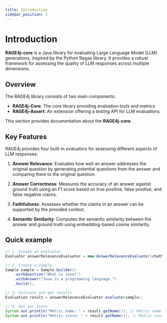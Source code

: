 ```yaml
---
title: Introduction
sidebar_position: 1
---
```


# Introduction

**RAGE4j-core** is a Java library for evaluating Large Language Model (LLM) generations, inspired by the Python Ragas library. It provides a robust framework for assessing the quality of LLM responses across multiple dimensions.

## Overview

The RAGE4j library consists of two main components:
- **RAGE4j-Core**: The core library providing evaluation tools and metrics
- **RAGE4j-Assert**: An extension offering a testing API for LLM evaluations

This section provides documentation about the **RAGE4j-core**.

## Key Features

RAGE4j provides four built-in evaluators for assessing different aspects of LLM responses:

1. **Answer Relevance**: Evaluates how well an answer addresses the original question by generating potential questions from the answer and comparing them to the original question.

2. **Answer Correctness**: Measures the accuracy of an answer against ground truth using an F1 score based on true positive, false positive, and false negative claims.

3. **Faithfulness**: Assesses whether the claims in an answer can be supported by the provided context.

4. **Semantic Similarity**: Computes the semantic similarity between the answer and ground truth using embedding-based cosine similarity.

## Quick example 

```java
// 1. Create an evaluator
Evaluator answerRelevanceEvaluator = new AnswerRelevanceEvaluator(chatModel);

// 2. Create a sample
Sample sample = Sample.builder()
    .withQuestion("What is Java?")
    .withAnswer("Java is a programming language.")
    .build();

// 3. Evaluate and get results
Evaluation result = answerRelevanceEvaluator.evaluate(sample);

// 4. Get our score
System.out.println("Metric name: " + result.getName()); // Metric name: Answer relevance
System.out.println("Metric score: " + result.getName()); // Metric score: 1.0
```